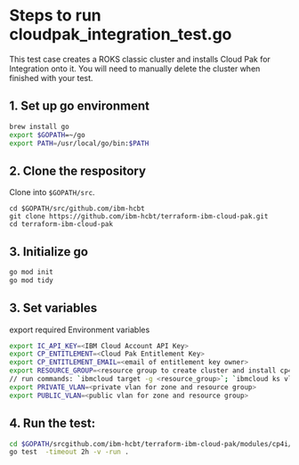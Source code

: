 # Steps to run cloudpak_integration_test.go

This test case creates a ROKS classic cluster and installs Cloud Pak for Integration onto it.  You will need to manually delete the cluster when finished with your test.

## 1. Set up go environment

```bash
brew install go
export $GOPATH=~/go
export PATH=/usr/local/go/bin:$PATH
```

## 2. Clone the respository

Clone into `$GOPATH/src`.
```
cd $GOPATH/src/github.com/ibm-hcbt
git clone https://github.com/ibm-hcbt/terraform-ibm-cloud-pak.git
cd terraform-ibm-cloud-pak
```

## 3. Initialize go

```bash
go mod init
go mod tidy
```

## 3. Set variables

export required Environment variables

```bash
export IC_API_KEY=<IBM Cloud Account API Key>
export CP_ENTITLEMENT=<Cloud Pak Entitlement Key>
export CP_ENTITLEMENT_EMAIL=<email of entitlement key owner>
export RESOURCE_GROUP=<resource group to create cluster and install cp4i>
// run commands: `ibmcloud target -g <resource_group>`; `ibmcloud ks vlan ls --zone tor01` to get the vlans
export PRIVATE_VLAN=<private vlan for zone and resource group>
export PUBLIC_VLAN=<public vlan for zone and resource group>
```

## 4. Run the test:

```bash
cd $GOPATH/srcgithub.com/ibm-hcbt/terraform-ibm-cloud-pak/modules/cp4i/test
go test  -timeout 2h -v -run .
```